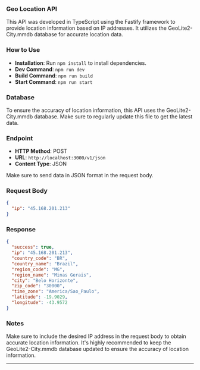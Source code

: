 ### Geo Location API

This API was developed in TypeScript using the Fastify framework to provide location information based on IP addresses. It utilizes the GeoLite2-City.mmdb database for accurate location data.

### How to Use

- **Installation**: Run `npm install` to install dependencies.
- **Dev Command**: `npm run dev`
- **Build Command**: `npm run build`
- **Start Command**: `npm run start`
  
### Database

To ensure the accuracy of location information, this API uses the GeoLite2-City.mmdb database. Make sure to regularly update this file to get the latest data.

### Endpoint

- **HTTP Method**: POST
- **URL**: `http://localhost:3000/v1/json`
- **Content Type**: JSON

Make sure to send data in JSON format in the request body.

### Request Body

```json
{
  "ip": "45.168.201.213"
}
```

### Response

```json
{
  "success": true,
  "ip": "45.168.201.213",
  "country_code": "BR",
  "country_name": "Brazil",
  "region_code": "MG",
  "region_name": "Minas Gerais",
  "city": "Belo Horizonte",
  "zip_code": "30000",
  "time_zone": "America/Sao_Paulo",
  "latitude": -19.9029,
  "longitude": -43.9572
}
```

### Notes

Make sure to include the desired IP address in the request body to obtain accurate location information. It's highly recommended to keep the GeoLite2-City.mmdb database updated to ensure the accuracy of location information.

---
